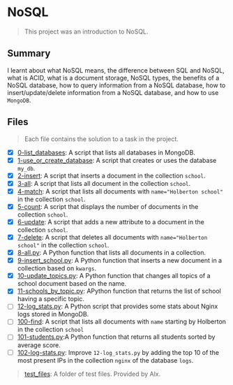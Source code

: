 # NoSQL

> This project was an introduction to NoSQL.

## Summary

I learnt about what NoSQL means, the difference between SQL and NoSQL, what is ACID, what is a document storage, NoSQL types, the benefits of a NoSQL database, how to query information from a NoSQL database, how to insert/update/delete information from a NoSQL database, and how to use `MongoDB`.

## Files

> Each file contains the solution to a task in the project.

- [x] [0-list_databases](https://github.com/Ebube-Ochemba/alx-backend-storage/blob/main/0x01-NoSQL/0-list_databases): A script that lists all databases in MongoDB.
- [x] [1-use_or_create_database](https://github.com/Ebube-Ochemba/alx-backend-storage/blob/main/0x01-NoSQL/1-use_or_create_database): A script that creates or uses the database `my_db`.
- [x] [2-insert](https://github.com/Ebube-Ochemba/alx-backend-storage/blob/main/0x01-NoSQL/2-insert): A script that inserts a document in the collection `school`.
- [x] [3-all](https://github.com/Ebube-Ochemba/alx-backend-storage/blob/main/0x01-NoSQL/3-all): A script that lists all document in the collection `school`.
- [x] [4-match](https://github.com/Ebube-Ochemba/alx-backend-storage/blob/main/0x01-NoSQL/4-match): A script that lists all documents with `name="Holberton school"` in the collection `school`.
- [x] [5-count](https://github.com/Ebube-Ochemba/alx-backend-storage/blob/main/0x01-NoSQL/5-count): A script that displays the number of documents in the collection `school`.
- [x] [6-update](https://github.com/Ebube-Ochemba/alx-backend-storage/blob/main/0x01-NoSQL/6-update): A script that adds a new attribute to a document in the collection `school`.
- [x] [7-delete](https://github.com/Ebube-Ochemba/alx-backend-storage/blob/main/0x01-NoSQL/7-delete): A script that deletes all documents with `name="Holberton school"` in the collection `school`.
- [x] [8-all.py](https://github.com/Ebube-Ochemba/alx-backend-storage/blob/main/0x01-NoSQL/8-all.py): A Python function that lists all documents in a collection.
- [x] [9-insert_school.py](https://github.com/Ebube-Ochemba/alx-backend-storage/blob/main/0x01-NoSQL/9-insert_school.py): A Python function that inserts a new document in a collection based on `kwargs`.
- [x] [10-update_topics.py](https://github.com/Ebube-Ochemba/alx-backend-storage/blob/main/0x01-NoSQL/10-update_topics.py): A Python function that changes all topics of a school document based on the name.
- [x] [11-schools_by_topic.py](https://github.com/Ebube-Ochemba/alx-backend-storage/blob/main/0x01-NoSQL/11-schools_by_topic.py): APython function that returns the list of school having a specific topic.
- [ ] [12-log_stats.py](https://github.com/Ebube-Ochemba/alx-backend-storage/blob/main/0x01-NoSQL/12-log_stats.py): A Python script that provides some stats about Nginx logs stored in MongoDB.
- [ ] [100-find](https://github.com/Ebube-Ochemba/alx-backend-storage/blob/main/0x01-NoSQL/100-find): A script that lists all documents with `name` starting by Holberton in the collection `school`
- [ ] [101-students.py](https://github.com/Ebube-Ochemba/alx-backend-storage/blob/main/0x01-NoSQL/):A Python function that returns all students sorted by average score.
- [ ] [102-log-stats.py](https://github.com/Ebube-Ochemba/alx-backend-storage/blob/main/0x01-NoSQL/102-log-stats.py): Improve `12-log_stats.py` by adding the top 10 of the most present IPs in the collection `nginx` of the database `logs`.

> [test_files](): A folder of test files. Provided by Alx.
